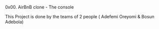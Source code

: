 0x00. AirBnB clone - The console

This Project is done by the teams of 2 people ( Adefemi Oreyomi & Bosun Adebola)

